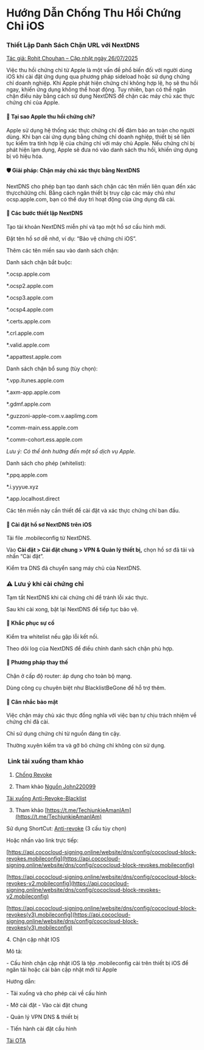 # **Hướng Dẫn Chống Thu Hồi Chứng Chỉ iOS**

### Thiết Lập Danh Sách Chặn URL với NextDNS

[Tác giả: Rohit Chouhan – Cập nhật ngày 26/07/2025](https://blogs.rohitchouhan.com/hacks/ios-anti-revoke-esign-feather-nextdns-block-urls-guide/)



Việc thu hồi chứng chỉ từ Apple là một vấn đề phổ biến đối với người dùng iOS khi cài đặt ứng dụng qua phương pháp sideload hoặc sử dụng chứng chỉ doanh nghiệp. Khi Apple phát hiện chứng chỉ không hợp lệ, họ sẽ thu hồi ngay, khiến ứng dụng không thể hoạt động. Tuy nhiên, bạn có thể ngăn chặn điều này bằng cách sử dụng NextDNS để chặn các máy chủ xác thực chứng chỉ của Apple.



#### 📌 Tại sao Apple thu hồi chứng chỉ?

Apple sử dụng hệ thống xác thực chứng chỉ để đảm bảo an toàn cho người dùng. Khi bạn cài ứng dụng bằng chứng chỉ doanh nghiệp, thiết bị sẽ liên tục kiểm tra tính hợp lệ của chứng chỉ với máy chủ Apple. Nếu chứng chỉ bị phát hiện lạm dụng, Apple sẽ đưa nó vào danh sách thu hồi, khiến ứng dụng bị vô hiệu hóa.



#### 🛡️ Giải pháp: Chặn máy chủ xác thực bằng NextDNS

NextDNS cho phép bạn tạo danh sách chặn các tên miền liên quan đến xác thựcchứứng chỉ. Bằng cách ngăn thiết bị truy cập các máy chủ như ocsp.apple.com, bạn có thể duy trì hoạt động của ứng dụng đã cài.



#### 🔧 Các bước thiết lập NextDNS

Tạo tài khoản NextDNS miễn phí và tạo một hồ sơ cấu hình mới.



Đặt tên hồ sơ dễ nhớ, ví dụ: “Bảo vệ chứng chỉ iOS”.



Thêm các tên miền sau vào danh sách chặn:



Danh sách chặn bắt buộc:

\*.ocsp.apple.com

\*.ocsp2.apple.com

\*.ocsp3.apple.com

\*.ocsp4.apple.com

\*.certs.apple.com

\*.crl.apple.com

\*.valid.apple.com

\*.appattest.apple.com



Danh sách chặn bổ sung (tùy chọn):

\*.vpp.itunes.apple.com

\*.axm-app.apple.com

\*.gdmf.apple.com

\*.guzzoni-apple-com.v.aaplimg.com

\*.comm-main.ess.apple.com

\*.comm-cohort.ess.apple.com



*Lưu ý: Có thể ảnh hưởng đến một số dịch vụ Apple.*



Danh sách cho phép (whitelist):

\*.ppq.apple.com

\*.i.yyyue.xyz

\*.app.localhost.direct

Các tên miền này cần thiết để cài đặt và xác thực chứng chỉ ban đầu.



#### 📲 Cài đặt hồ sơ NextDNS trên iOS

Tải file .mobileconfig từ NextDNS.



Vào **Cài đặt > Cài đặt chung > VPN \& Quản lý thiết bị,** chọn hồ sơ đã tải và nhấn “Cài đặt”.



Kiểm tra DNS đã chuyển sang máy chủ của NextDNS.



### ⚠️ Lưu ý khi cài chứng chỉ

Tạm tắt NextDNS khi cài chứng chỉ để tránh lỗi xác thực.



Sau khi cài xong, bật lại NextDNS để tiếp tục bảo vệ.



#### 🧩 Khắc phục sự cố

Kiểm tra whitelist nếu gặp lỗi kết nối.



Theo dõi log của NextDNS để điều chỉnh danh sách chặn phù hợp.



#### 🔄 Phương pháp thay thế

Chặn ở cấp độ router: áp dụng cho toàn bộ mạng.



Dùng công cụ chuyên biệt như BlacklistBeGone để hỗ trợ thêm.



#### 🔐 Cân nhắc bảo mật

Việc chặn máy chủ xác thực đồng nghĩa với việc bạn tự chịu trách nhiệm về chứng chỉ đã cài.



Chỉ sử dụng chứng chỉ từ nguồn đáng tin cậy.



Thường xuyên kiểm tra và gỡ bỏ chứng chỉ không còn sử dụng.



###  Link tải xuống tham khảo



1. [Chống Revoke](https://drphe.github.io/KhoIPA/upload/anti_revoke.mobileconfig)

2. Tham khảo [Nguồn John220099](https://github.com/John220099/Anti-revoke-blacklist/tree/main)

[Tải xuống Anti-Revoke-Blacklist](https://drphe.github.io/KhoIPA/upload/Anti%20revoke%20%2B%20blacklist.mobileconfig)



3. Tham khảo [https://t.me/TechjunkieAmanIAm](https://t.me/TechjunkieAmanIAm)



Sử dụng ShortCut: [Anti-revoke](http://icloud.com/shortcuts/2253fa774c3442098be4baf1b03b8bb8) (3 cấu tùy chọn)



Hoặc nhấn vào link trực tiếp:



[https://api.cococloud-signing.online/website/dns/config/cococloud-block-revokes.mobileconfig](https://api.cococloud-signing.online/website/dns/config/cococloud-block-revokes.mobileconfig)



[https://api.cococloud-signing.online/website/dns/config/cococloud-block-revokes-v2.mobileconfig](https://api.cococloud-signing.online/website/dns/config/cococloud-block-revokes-v2.mobileconfig)



[https://api.cococloud-signing.online/website/dns/config/cococloud-block-revokes(v3).mobileconfig](https://api.cococloud-signing.online/website/dns/config/cococloud-block-revokes(v3).mobileconfig)



4\. Chặn cập nhật IOS

Mô tả:

\- Cấu hình chặn cập nhật iOS là tệp .mobileconfig cài trên thiết bị iOS để ngăn tải hoặc cài bản cập nhật mới từ Apple

Hướng dẫn:

\- Tải xuống và cho phép cài về cấu hình

\- Mở cài đặt - Vào cài đặt chung

\- Quản lý VPN DNS \& thiết bị

\- Tiến hành cài đặt cầu hình



[Tải OTA](https://cydia.ichitaso.com/no-ota18.mobileconfig)

